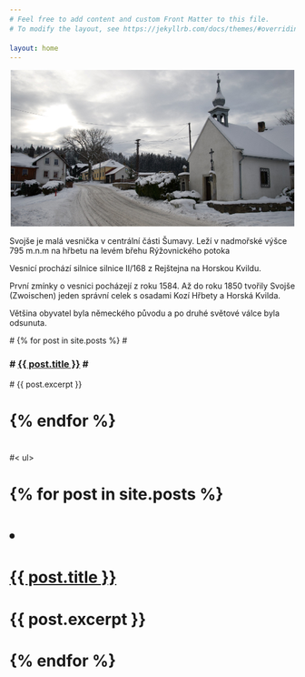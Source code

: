 ```yaml
---
# Feel free to add content and custom Front Matter to this file.
# To modify the layout, see https://jekyllrb.com/docs/themes/#overriding-theme-defaults

layout: home
---
```


<div style="width:100%;text-align: center" >
<img src="./assets/svojse.jpeg" width="500" height="275">
</div>
<p></p>
Svojše je malá vesnička v centrální části Šumavy. Leží v nadmořské výšce 795 m.n.m na hřbetu na levém břehu Rýžovnického potoka

<p>Vesnicí prochází silnice silnice II/168 z Rejštejna na Horskou Kvildu.</p>

<p>První zmínky o vesnici pocházejí z roku 1584. Až do roku 1850 tvořily Svojše (Zwoischen) jeden správní celek s osadami Kozí Hřbety a Horská Kvilda.</p>

<p>Většina obyvatel byla německého původu a po druhé světové válce byla odsunuta.</p>

<div>
# {% for post in site.posts %}
#  <h3>
#    <a href="{{ post.url }}">{{ post.title }}</a>
#  </h3>
#    {{ post.excerpt }}
  
# {% endfor %}
# </div>
#< ul>
#  {% for post in site.posts %}
#    <li>
#      <a href="{{ post.url }}">{{ post.title }}</a>
#      {{ post.excerpt }}
#    </li>
#  {% endfor %}
# </ul>